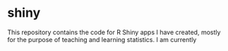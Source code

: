 # shiny
This repository contains the code for R Shiny apps I have created, mostly for the purpose of teaching and learning statistics.  I am currently 
